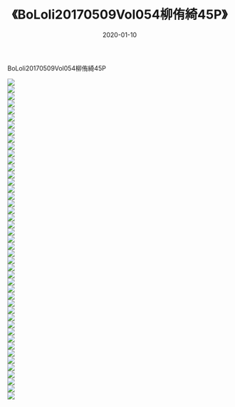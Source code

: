 ﻿---
layout: post
title:  《BoLoli20170509Vol054柳侑綺45P》
date:   2020-01-10
img: http://pic.660000.xyz/1:/性感/2020/BoLoli20170509Vol054柳侑綺45P/000.jpg
categories: [美女, 清纯, 唯美]
---

BoLoli20170509Vol054柳侑綺45P

  ![](http://pic.660000.xyz/1:/性感/2020/BoLoli20170509Vol054柳侑綺45P/001.jpg) <br> ![](http://pic.660000.xyz/1:/性感/2020/BoLoli20170509Vol054柳侑綺45P/002.jpg) <br> ![](http://pic.660000.xyz/1:/性感/2020/BoLoli20170509Vol054柳侑綺45P/003.jpg) <br> ![](http://pic.660000.xyz/1:/性感/2020/BoLoli20170509Vol054柳侑綺45P/004.jpg) <br> ![](http://pic.660000.xyz/1:/性感/2020/BoLoli20170509Vol054柳侑綺45P/005.jpg) <br> ![](http://pic.660000.xyz/1:/性感/2020/BoLoli20170509Vol054柳侑綺45P/006.jpg) <br> ![](http://pic.660000.xyz/1:/性感/2020/BoLoli20170509Vol054柳侑綺45P/007.jpg) <br> ![](http://pic.660000.xyz/1:/性感/2020/BoLoli20170509Vol054柳侑綺45P/008.jpg) <br> ![](http://pic.660000.xyz/1:/性感/2020/BoLoli20170509Vol054柳侑綺45P/009.jpg) <br> ![](http://pic.660000.xyz/1:/性感/2020/BoLoli20170509Vol054柳侑綺45P/010.jpg) <br> ![](http://pic.660000.xyz/1:/性感/2020/BoLoli20170509Vol054柳侑綺45P/011.jpg) <br> ![](http://pic.660000.xyz/1:/性感/2020/BoLoli20170509Vol054柳侑綺45P/012.jpg) <br> ![](http://pic.660000.xyz/1:/性感/2020/BoLoli20170509Vol054柳侑綺45P/013.jpg) <br> ![](http://pic.660000.xyz/1:/性感/2020/BoLoli20170509Vol054柳侑綺45P/014.jpg) <br> ![](http://pic.660000.xyz/1:/性感/2020/BoLoli20170509Vol054柳侑綺45P/015.jpg) <br> ![](http://pic.660000.xyz/1:/性感/2020/BoLoli20170509Vol054柳侑綺45P/016.jpg) <br> ![](http://pic.660000.xyz/1:/性感/2020/BoLoli20170509Vol054柳侑綺45P/017.jpg) <br> ![](http://pic.660000.xyz/1:/性感/2020/BoLoli20170509Vol054柳侑綺45P/018.jpg) <br> ![](http://pic.660000.xyz/1:/性感/2020/BoLoli20170509Vol054柳侑綺45P/019.jpg) <br> ![](http://pic.660000.xyz/1:/性感/2020/BoLoli20170509Vol054柳侑綺45P/020.jpg) <br> ![](http://pic.660000.xyz/1:/性感/2020/BoLoli20170509Vol054柳侑綺45P/021.jpg) <br> ![](http://pic.660000.xyz/1:/性感/2020/BoLoli20170509Vol054柳侑綺45P/022.jpg) <br> ![](http://pic.660000.xyz/1:/性感/2020/BoLoli20170509Vol054柳侑綺45P/023.jpg) <br> ![](http://pic.660000.xyz/1:/性感/2020/BoLoli20170509Vol054柳侑綺45P/024.jpg) <br> ![](http://pic.660000.xyz/1:/性感/2020/BoLoli20170509Vol054柳侑綺45P/025.jpg) <br> ![](http://pic.660000.xyz/1:/性感/2020/BoLoli20170509Vol054柳侑綺45P/026.jpg) <br> ![](http://pic.660000.xyz/1:/性感/2020/BoLoli20170509Vol054柳侑綺45P/027.jpg) <br> ![](http://pic.660000.xyz/1:/性感/2020/BoLoli20170509Vol054柳侑綺45P/028.jpg) <br> ![](http://pic.660000.xyz/1:/性感/2020/BoLoli20170509Vol054柳侑綺45P/029.jpg) <br> ![](http://pic.660000.xyz/1:/性感/2020/BoLoli20170509Vol054柳侑綺45P/030.jpg) <br> ![](http://pic.660000.xyz/1:/性感/2020/BoLoli20170509Vol054柳侑綺45P/031.jpg) <br> ![](http://pic.660000.xyz/1:/性感/2020/BoLoli20170509Vol054柳侑綺45P/032.jpg) <br> ![](http://pic.660000.xyz/1:/性感/2020/BoLoli20170509Vol054柳侑綺45P/033.jpg) <br> ![](http://pic.660000.xyz/1:/性感/2020/BoLoli20170509Vol054柳侑綺45P/034.jpg) <br> ![](http://pic.660000.xyz/1:/性感/2020/BoLoli20170509Vol054柳侑綺45P/035.jpg) <br> ![](http://pic.660000.xyz/1:/性感/2020/BoLoli20170509Vol054柳侑綺45P/036.jpg) <br> ![](http://pic.660000.xyz/1:/性感/2020/BoLoli20170509Vol054柳侑綺45P/037.jpg) <br> ![](http://pic.660000.xyz/1:/性感/2020/BoLoli20170509Vol054柳侑綺45P/038.jpg) <br> ![](http://pic.660000.xyz/1:/性感/2020/BoLoli20170509Vol054柳侑綺45P/039.jpg) <br> ![](http://pic.660000.xyz/1:/性感/2020/BoLoli20170509Vol054柳侑綺45P/040.jpg) <br> ![](http://pic.660000.xyz/1:/性感/2020/BoLoli20170509Vol054柳侑綺45P/041.jpg) <br> ![](http://pic.660000.xyz/1:/性感/2020/BoLoli20170509Vol054柳侑綺45P/042.jpg) <br> ![](http://pic.660000.xyz/1:/性感/2020/BoLoli20170509Vol054柳侑綺45P/043.jpg) <br> ![](http://pic.660000.xyz/1:/性感/2020/BoLoli20170509Vol054柳侑綺45P/044.jpg) <br> ![](http://pic.660000.xyz/1:/性感/2020/BoLoli20170509Vol054柳侑綺45P/045.jpg) <br>